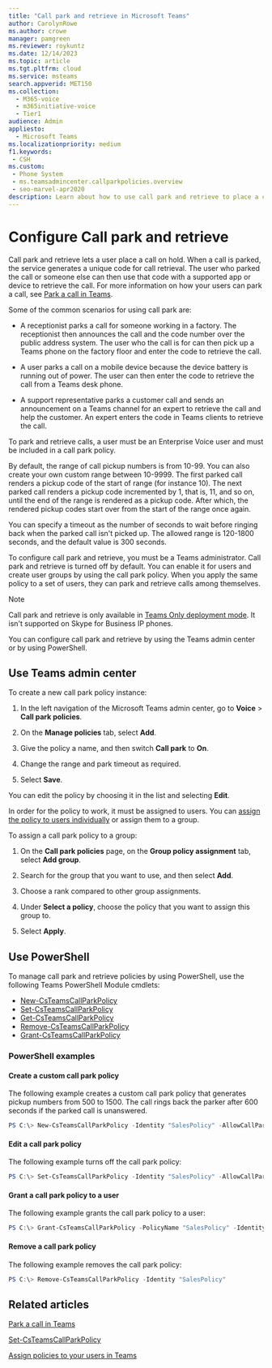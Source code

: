 ```yaml
---
title: "Call park and retrieve in Microsoft Teams"
author: CarolynRowe
ms.author: crowe
manager: pamgreen
ms.reviewer: roykuntz
ms.date: 12/14/2023
ms.topic: article
ms.tgt.pltfrm: cloud
ms.service: msteams
search.appverid: MET150
ms.collection: 
  - M365-voice
  - m365initiative-voice
  - Tier1
audience: Admin
appliesto: 
  - Microsoft Teams
ms.localizationpriority: medium
f1.keywords: 
 - CSH
ms.custom: 
 - Phone System
 - ms.teamsadmincenter.callparkpolicies.overview
 - seo-marvel-apr2020
description: Learn about how to use call park and retrieve to place a call on hold in Microsoft Teams.
---
```


# Configure Call park and retrieve

Call park and retrieve lets a user place a call on hold. When a call is parked, the service generates a unique code for call retrieval. The user who parked the call or someone else can then use that code with a supported app or device to retrieve the call. For more information on how your users can park a call, see [Park a call in Teams](https://support.office.com/article/park-a-call-in-teams-8538c063-d676-4e9a-8045-fc3b7299bb2f).

Some of the common scenarios for using call park are:

- A receptionist parks a call for someone working in a factory. The receptionist then announces the call and the code number over the public address system. The user who the call is for can then pick up a Teams phone on the factory floor and enter the code to retrieve the call.

- A user parks a call on a mobile device because the device battery is running out of power. The user can then enter the code to retrieve the call from a Teams desk phone.

- A support representative parks a customer call and sends an announcement on a Teams channel for an expert to retrieve the call and help the customer. An expert enters the code in Teams clients to retrieve the call.

To park and retrieve calls, a user must be an Enterprise Voice user and must be included in a call park policy.

By default, the range of call pickup numbers is from 10-99. You can also create your own custom range between 10-9999. The first parked call renders a pickup code of the start of range (for instance 10). The next parked call renders a pickup code incremented by 1, that is, 11, and so on, until the end of the range is rendered as a pickup code. After which, the rendered pickup codes start over from the start of the range once again.

You can specify a timeout as the number of seconds to wait before ringing back when the parked call isn't picked up. The allowed range is 120-1800 seconds, and the default value is 300 seconds.

To configure call park and retrieve, you must be a Teams administrator. Call park and retrieve is turned off by default. You can enable it for users and create user groups by using the call park policy. When you apply the same policy to a set of users, they can park and retrieve calls among themselves.

> [!NOTE]
> Call park and retrieve is only available in [Teams Only deployment mode](teams-and-skypeforbusiness-coexistence-and-interoperability.md). It isn't supported on Skype for Business IP phones.

You can configure call park and retrieve by using the Teams admin center or by using PowerShell.

## Use Teams admin center

To create a new call park policy instance:

1. In the left navigation of the Microsoft Teams admin center, go to **Voice** > **Call park policies**.

2. On the **Manage policies** tab, select **Add**.

3. Give the policy a name, and then switch **Call park** to **On**.

4. Change the range and park timeout as required.

5. Select **Save**.

You can edit the policy by choosing it in the list and selecting **Edit**.

In order for the policy to work, it must be assigned to users. You can [assign the policy to users individually](assign-policies-users-and-groups.md) or assign them to a group.

To assign a call park policy to a group:

1. On the **Call park policies** page, on the **Group policy assignment** tab, select **Add group**.

2. Search for the group that you want to use, and then select **Add**.

3. Choose a rank compared to other group assignments.

4. Under **Select a policy**, choose the policy that you want to assign this group to.

5. Select **Apply**.

## Use PowerShell

To manage call park and retrieve policies by using PowerShell, use the following Teams PowerShell Module cmdlets:

- [New-CsTeamsCallParkPolicy](/powershell/module/teams/new-csteamscallparkpolicy)
- [Set-CsTeamsCallParkPolicy](/powershell/module/teams/set-csteamscallparkpolicy)
- [Get-CsTeamsCallParkPolicy](/powershell/module/teams/get-csteamscallparkpolicy)
- [Remove-CsTeamsCallParkPolicy](/powershell/module/teams/remove-csteamscallparkpolicy)
- [Grant-CsTeamsCallParkPolicy](/powershell/module/teams/grant-csteamscallparkpolicy)

### PowerShell examples

#### Create a custom call park policy

The following example creates a custom call park policy that generates pickup numbers from 500 to 1500. The call rings back the parker after 600 seconds if the parked call is unanswered.

```powershell
PS C:\> New-CsTeamsCallParkPolicy -Identity "SalesPolicy" -AllowCallPark $true -PickupRangeStart 500 -PickupRangeEnd 1500 -ParkTimeoutSeconds 600
```

#### Edit a call park policy

The following example turns off the call park policy:

```powershell
PS C:\> Set-CsTeamsCallParkPolicy -Identity "SalesPolicy" -AllowCallPark $false
```

#### Grant a call park policy to a user

The following example grants the call park policy to a user:

```powershell
PS C:\> Grant-CsTeamsCallParkPolicy -PolicyName "SalesPolicy" -Identity Ken.Myer@contoso.com
```

#### Remove a call park policy

The following example removes the call park policy:

```powershell
PS C:\> Remove-CsTeamsCallParkPolicy -Identity "SalesPolicy"
```

## Related articles

[Park a call in Teams](https://support.office.com/article/park-a-call-in-teams-8538c063-d676-4e9a-8045-fc3b7299bb2f)

[Set-CsTeamsCallParkPolicy](/powershell/module/teams/set-csteamscallparkpolicy)

[Assign policies to your users in Teams](policy-assignment-overview.md)
